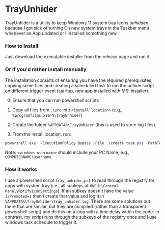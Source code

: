 # TrayUnhider


TrayUnhider is a utility to keep Windows 11 system tray icons *unhidden*, because I got sick of turning On new system trays in the Taskbar menu whenever an App updated or I installed something new. 

### How to Install

Just download the executable installer from the release page and run it.  


### Or if you'd rather install manually
The installation consists of ensuring you have the required prerequisites, copying some files and creating a scheduled task to run the unhide script on different trigger event (startup, new app installed with MSI installer).

0) Ensure that you can run powershell scripts

1) Copy all files from `.\src` into  `<install location>` (e.g., `%programfiles(x86)%\TrayUnhider`)

2) Create the folder `%APPDATA%\TrayUnhider` (this is used to store log files).

3) From the install location, run:
```powershell
powershell.exe  -ExecutionPolicy Bypass -File .\create_task.ps1 -PathToTrayUnhiderScript <install location> -UserName <windows username>
```
Note: `<windows username>` should include your PC Name, e.g., `COMPUTERNAME\username`
	
### How it works

I use a powershell script `tray_unhider.ps1` to read through the registry for apps with system tray (i.e., all subkeys of `HKCU:\Control Panel\NotifyIconSettings`). 
If an subkey doesn't have the value `IsPromoted=1` then I create that value and log it in `%APPDATA%\TrayUnhider\tray_unhider.log`. 
There are some solutions out there that are similar, but they are compiled (rather than a transparent powershell script) and do this on a loop with a time delay within the code. 
In contrast, my script runs through the subkeys of the registry once and I use windows task schedule to trigger it. 